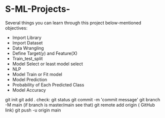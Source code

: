 # S-ML-Projects-
Several things you can learn through this project below-mentioned objectives:
- Import Library
- Import Dataset
- Data Wrangling
- Define Target(y) and Feature(X)
- Train_test_split
- Model Select or least model select
- NLP
- Model Train or Fit model
- Model Prediction
- Probability of Each Predicted Class
- Model Accuracy

git init
git add . check: git status
git commit -m 'commit message'
git branch -M main (if branch is master/main see that)
git remote add origin ( GitHub link)
git push -u origin main
